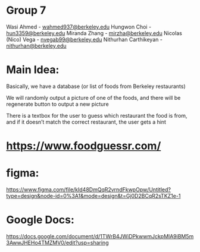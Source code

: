 # Group 7
Wasi Ahmed - wahmed937@berkeley.edu 
Hungwon Choi - hun3359@berkeley.edu
Miranda Zhang - mirzha@berkeley.edu
Nicolas (Nico) Vega - nvegab99@berkeley.edu
Nithurhan Carthikeyan - nithurhan@berkeley.edu

# Main Idea:
Basically, we have a database (or list of foods from Berkeley restaurants) 


We will randomly output a picture of one of the foods, and there will be regenerate button to output a new picture

There is a textbox for the user to guess which restaurant the food is from, and if it doesn’t match the correct restaurant, the user gets a hint

# https://www.foodguessr.com/

# figma:
https://www.figma.com/file/kId48DmQqR2vrndFkwpOpw/Untitled?type=design&node-id=0%3A1&mode=design&t=Gj0D2BCqR2sTKZ1e-1

# Google Docs:
https://docs.google.com/document/d/1TWrB4JWiDPkwwmJckpMlA9iBM5m3AwwJHEHo4TMZMV0/edit?usp=sharing


